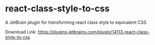 # react-class-style-to-css
A JetBrain plugin for transforming react class style to equivalent CSS

Download Link:
https://plugins.jetbrains.com/plugin/14113-react-class-style-to-css
